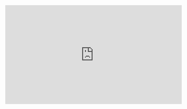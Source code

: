 <iframe width="560" height="315" src="https://www.youtube.com/embed/wVwHhBjpoac" frameborder="0" allow="accelerometer; autoplay; clipboard-write; encrypted-media; gyroscope; picture-in-picture" allowfullscreen></iframe>
